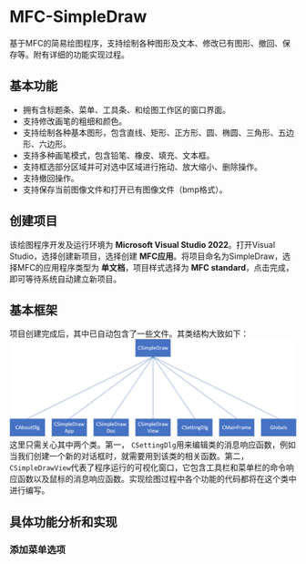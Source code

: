 # MFC-SimpleDraw
基于MFC的简易绘图程序，支持绘制各种图形及文本、修改已有图形、撤回、保存等。附有详细的功能实现过程。

## 基本功能
* 拥有含标题条、菜单、工具条、和绘图工作区的窗口界面。
* 支持修改画笔的粗细和颜色。
* 支持绘制各种基本图形，包含直线、矩形、正方形、圆、椭圆、三角形、五边形、六边形。
* 支持多种画笔模式，包含铅笔、橡皮、填充、文本框。
* 支持框选部分区域并可对选中区域进行拖动、放大缩小、删除操作。
* 支持撤回操作。
* 支持保存当前图像文件和打开已有图像文件（bmp格式）。

## 创建项目
该绘图程序开发及运行环境为 __Microsoft Visual Studio 2022__。打开Visual Studio，选择创建新项目，选择创建 __MFC应用__。将项目命名为SimpleDraw，选择MFC的应用程序类型为 __单文档__，项目样式选择为 __MFC standard__，点击完成，即可等待系统自动建立新项目。

## 基本框架
项目创建完成后，其中已自动包含了一些文件。其类结构大致如下：
![](/picture/1.png)
这里只需关心其中两个类。第一， ``CSettingDlg``用来编辑类的消息响应函数，例如当我们创建一个新的对话框时，就需要用到该类的相关函数。第二， ``CSimpleDrawView``代表了程序运行的可视化窗口，它包含工具栏和菜单栏的命令响应函数以及鼠标的消息响应函数。实现绘图过程中各个功能的代码都将在这个类中进行编写。

## 具体功能分析和实现
### 添加菜单选项
